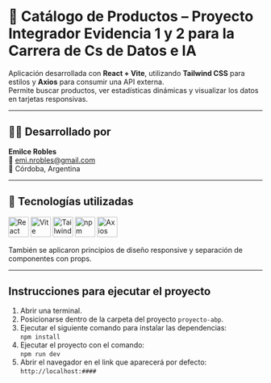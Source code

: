 # 🛒 Catálogo de Productos – Proyecto Integrador Evidencia 1 y 2 para la Carrera de Cs de Datos e IA

Aplicación desarrollada con **React + Vite**, utilizando **Tailwind CSS** para estilos y **Axios** para consumir una API externa.  
Permite buscar productos, ver estadísticas dinámicas y visualizar los datos en tarjetas responsivas.

---

## 👩‍💻 Desarrollado por

**Emilce Robles**  
📧 emi.nrobles@gmail.com  
📍 Córdoba, Argentina

---
## 🚀 Tecnologías utilizadas

<p align="left">
  <img src="https://cdn.jsdelivr.net/gh/devicons/devicon/icons/react/react-original.svg" alt="React" width="40" height="40"/>
  <img src="https://cdn.jsdelivr.net/gh/devicons/devicon/icons/vite/vite-original.svg" alt="Vite" width="40" height="40"/>
  <img src="https://www.vectorlogo.zone/logos/tailwindcss/tailwindcss-icon.svg" alt="Tailwind CSS" width="40" height="40"/>
  <img src="https://cdn.jsdelivr.net/gh/devicons/devicon/icons/npm/npm-original-wordmark.svg" alt="npm" width="40" height="40"/>
  <img src="https://axios-http.com/assets/logo.svg" alt="Axios" width="40" height="40"/>
</p>

También se aplicaron principios de diseño responsive y separación de componentes con props.

---

## Instrucciones para ejecutar el proyecto

1. Abrir una terminal.
2. Posicionarse dentro de la carpeta del proyecto `proyecto-abp`.
3. Ejecutar el siguiente comando para instalar las dependencias:  
   `npm install`
4. Ejecutar el proyecto con el comando:  
   `npm run dev`
5. Abrir el navegador en el link que aparecerá por defecto:  
   `http://localhost:####`
